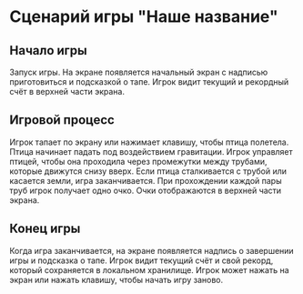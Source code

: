 # Сценарий игры "Наше название"

## Начало игры
Запуск игры. На экране появляется начальный экран с надписью приготовиться и подсказкой о тапе. Игрок видит текущий и рекордный счёт в верхней части экрана.

## Игровой процесс

Игрок тапает по экрану или нажимает клавишу, чтобы птица полетела. Птица начинает падать под воздействием гравитации. Игрок управляет птицей, чтобы она проходила через промежутки между трубами, которые движутся снизу вверх. Если птица сталкивается с трубой или касается земли, игра заканчивается. При прохождении каждой пары труб игрок получает одно очко. Очки отображаются в верхней части экрана.

## Конец игры

Когда игра заканчивается, на экране появляется надпись о завершении игры и подсказка о тапе. Игрок видит текущий счёт и свой рекорд, который сохраняется в локальном хранилище. Игрок может нажать на экран или нажать клавишу, чтобы начать игру заново.
